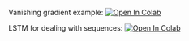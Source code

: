 Vanishing gradient example:
[![Open In Colab](https://colab.research.google.com/assets/colab-badge.svg)](https://colab.research.google.com/github/girafe-ai/ml-mipt/blob/master/week1_02_CNN_n_Vanishing_gradient/vanishing_grad_example.ipynb)

LSTM for dealing with sequences:
[![Open In Colab](https://colab.research.google.com/assets/colab-badge.svg)](https://colab.research.google.com/github/girafe-ai/ml-mipt/blob/harbour_masters_ml_s21/day13_LSTM_and_Vanishing_grad/sequence_models_tutorial.ipynb)
